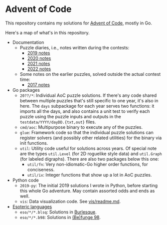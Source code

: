 # Advent of Code

This repository contains my solutions for
[Advent of Code](https://adventofcode.com/), mostly in Go.

Here's a map of what's in this repository.

- Documentation
  - Puzzle diaries, i.e., notes written during the contests:
    - [2019 notes](docs/2019-notes.md)
    - [2020 notes](docs/2020-notes.md)
    - [2021 notes](docs/2021-notes.md)
    - [2022 notes](docs/2022-notes.md)
  - Some notes on the earlier puzzles, solved outside the actual contest time:
    - [2017 notes](docs/2017-notes.md)
- Go packages
  - `20??/*`: Individual AoC puzzle solutions. If there's any code shared
    between multiple puzzles that's still specific to one year, it's also in
    here. The `days` subpackage for each year serves two functions: it imports
    all the days, and also contains a unit test to verify each puzzle using the
    puzzle inputs and outputs in the `testdata/YYYY/dayDD.{txt,out}` files.
  - `cmd/aoc`: Multipurpose binary to execute any of the puzzles.
  - `glue`: Framework code so that the individual puzzle solutions can register
    solvers (and possibly other related utilities) for the binary via init
    functions.
  - `util`: Utility code useful for solutions across years. Of special note are
    the types `util.Level` (for 2D roguelike style data) and `util.Graph` (for
    labeled digraphs). There are also two packages below this one:
    - `util/fn`: Very non-idiomatic-Go higher order functions, for conciseness.
    - `util/ix`: Integer functions that show up a lot in AoC puzzles.
- Python code
  - `2019-py`: The initial 2019 solutions I wrote in Python, before starting
    this whole Go adventure. May contain assorted odds and ends as well.
  - `vis`: Data visualization code. See [vis/readme.md](vis/readme.md).
- [Esoteric languages](https://esolangs.org/)
  - `eso/*/*.blsq`: Solutions in [Burlesque](https://mroman.ch/burlesque/).
  - `eso/*/*.b98`: Solutions in
    [(Be)funge 98](https://esolangs.org/wiki/Funge-98).
